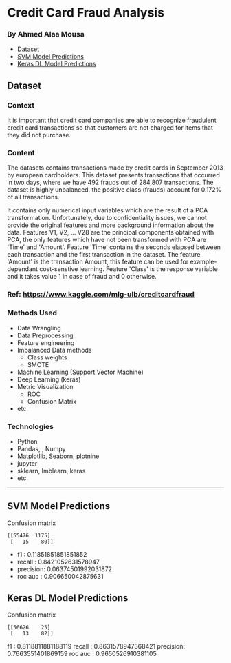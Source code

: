 # Credit Card Fraud Analysis
### By Ahmed Alaa Mousa


* [Dataset](#dataset)
* [SVM Model Predictions](#model-predictions)
* [Keras DL Model Predictions](#keras-dl-model-predictions)

## Dataset

### Context
It is important that credit card companies are able to recognize fraudulent credit card transactions so that customers are not charged for items that they did not purchase.

### Content
The datasets contains transactions made by credit cards in September 2013 by european cardholders. This dataset presents transactions that occurred in two days, where we have 492 frauds out of 284,807 transactions. The dataset is highly unbalanced, the positive class (frauds) account for 0.172% of all transactions.

It contains only numerical input variables which are the result of a PCA transformation. Unfortunately, due to confidentiality issues, we cannot provide the original features and more background information about the data. Features V1, V2, … V28 are the principal components obtained with PCA, the only features which have not been transformed with PCA are 'Time' and 'Amount'. Feature 'Time' contains the seconds elapsed between each transaction and the first transaction in the dataset. The feature 'Amount' is the transaction Amount, this feature can be used for example-dependant cost-senstive learning. Feature 'Class' is the response variable and it takes value 1 in case of fraud and 0 otherwise.

### Ref: https://www.kaggle.com/mlg-ulb/creditcardfraud

### Methods Used
* Data Wrangling
* Data Preprocessing
* Feature engineering
* Imbalanced Data methods
  - Class weights
  - SMOTE
* Machine Learning (Support Vector Machine)
* Deep Learning (keras)
* Metric Visualization 
  - ROC
  - Confusion Matrix
* etc.

### Technologies
* Python
* Pandas, , Numpy
* Matplotlib, Seaborn, plotnine
* jupyter
* sklearn, Imblearn, keras
* etc. 

<hr>

## SVM Model Predictions

Confusion matrix

	[[55476  1175]
	 [   15    80]]

- f1       : 0.11851851851851852
- recall   : 0.8421052631578947
- precision: 0.06374501992031872
- roc auc  : 0.906650042875631

## Keras DL Model Predictions

Confusion matrix

	[[56626    25]
	 [   13    82]]

f1       : 0.8118811881188119
recall   : 0.8631578947368421
precision: 0.7663551401869159
roc auc  : 0.9650526910381105
